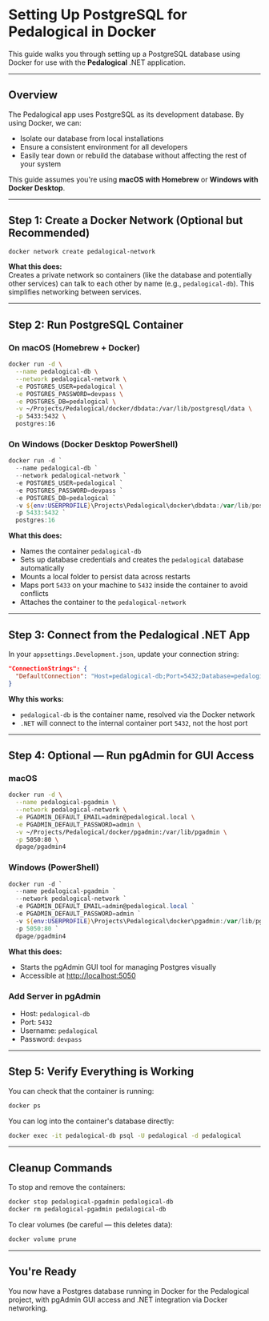 # Setting Up PostgreSQL for Pedalogical in Docker

This guide walks you through setting up a PostgreSQL database using Docker for use with the **Pedalogical** .NET application.

---

## Overview

The Pedalogical app uses PostgreSQL as its development database. By using Docker, we can:

- Isolate our database from local installations
- Ensure a consistent environment for all developers
- Easily tear down or rebuild the database without affecting the rest of your system

This guide assumes you're using **macOS with Homebrew** or **Windows with Docker Desktop**.

---

## Step 1: Create a Docker Network (Optional but Recommended)

```bash
docker network create pedalogical-network
```

**What this does:**  
Creates a private network so containers (like the database and potentially other services) can talk to each other by name (e.g., `pedalogical-db`). This simplifies networking between services.

---

## Step 2: Run PostgreSQL Container

### On macOS (Homebrew + Docker)

```bash
docker run -d \
  --name pedalogical-db \
  --network pedalogical-network \
  -e POSTGRES_USER=pedalogical \
  -e POSTGRES_PASSWORD=devpass \
  -e POSTGRES_DB=pedalogical \
  -v ~/Projects/Pedalogical/docker/dbdata:/var/lib/postgresql/data \
  -p 5433:5432 \
  postgres:16
```

### On Windows (Docker Desktop PowerShell)

```powershell
docker run -d `
  --name pedalogical-db `
  --network pedalogical-network `
  -e POSTGRES_USER=pedalogical `
  -e POSTGRES_PASSWORD=devpass `
  -e POSTGRES_DB=pedalogical `
  -v ${env:USERPROFILE}\Projects\Pedalogical\docker\dbdata:/var/lib/postgresql/data `
  -p 5433:5432 `
  postgres:16
```

**What this does:**

- Names the container `pedalogical-db`
- Sets up database credentials and creates the `pedalogical` database automatically
- Mounts a local folder to persist data across restarts
- Maps port `5433` on your machine to `5432` inside the container to avoid conflicts
- Attaches the container to the `pedalogical-network`

---

## Step 3: Connect from the Pedalogical .NET App

In your `appsettings.Development.json`, update your connection string:

```json
"ConnectionStrings": {
  "DefaultConnection": "Host=pedalogical-db;Port=5432;Database=pedalogical;Username=pedalogical;Password=devpass"
}
```

**Why this works:**

- `pedalogical-db` is the container name, resolved via the Docker network
- `.NET` will connect to the internal container port `5432`, not the host port

---

## Step 4: Optional — Run pgAdmin for GUI Access

### macOS

```bash
docker run -d \
  --name pedalogical-pgadmin \
  --network pedalogical-network \
  -e PGADMIN_DEFAULT_EMAIL=admin@pedalogical.local \
  -e PGADMIN_DEFAULT_PASSWORD=admin \
  -v ~/Projects/Pedalogical/docker/pgadmin:/var/lib/pgadmin \
  -p 5050:80 \
  dpage/pgadmin4
```

### Windows (PowerShell)

```powershell
docker run -d `
  --name pedalogical-pgadmin `
  --network pedalogical-network `
  -e PGADMIN_DEFAULT_EMAIL=admin@pedalogical.local `
  -e PGADMIN_DEFAULT_PASSWORD=admin `
  -v ${env:USERPROFILE}\Projects\Pedalogical\docker\pgadmin:/var/lib/pgadmin `
  -p 5050:80 `
  dpage/pgadmin4
```

**What this does:**

- Starts the pgAdmin GUI tool for managing Postgres visually
- Accessible at [http://localhost:5050](http://localhost:5050)

### Add Server in pgAdmin

- Host: `pedalogical-db`
- Port: `5432`
- Username: `pedalogical`
- Password: `devpass`

---

## Step 5: Verify Everything is Working

You can check that the container is running:

```bash
docker ps
```

You can log into the container's database directly:

```bash
docker exec -it pedalogical-db psql -U pedalogical -d pedalogical
```

---

## Cleanup Commands

To stop and remove the containers:

```bash
docker stop pedalogical-pgadmin pedalogical-db
docker rm pedalogical-pgadmin pedalogical-db
```

To clear volumes (be careful — this deletes data):

```bash
docker volume prune
```

---

## You're Ready

You now have a Postgres database running in Docker for the Pedalogical project, with pgAdmin GUI access and .NET integration via Docker networking.
